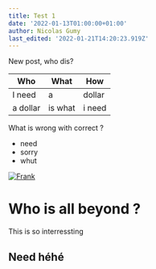 ```yaml
---
title: Test 1
date: '2022-01-13T01:00:00+01:00'
author: Nicolas Gumy
last_edited: '2022-01-21T14:20:23.919Z'
---
```

New post, who dis?

| Who | What | How |
| --- | --- | --- |
| I need | a | dollar |
| a dollar | is what | i need |

What is wrong with correct ?

* need
* sorry
* whut

[![Frank](/img/blog/Frank-and-team.jpg "Frank & Team")](www.google.com "Héhé whut")

# Who is all beyond ?

This is so interressting

## Need héhé